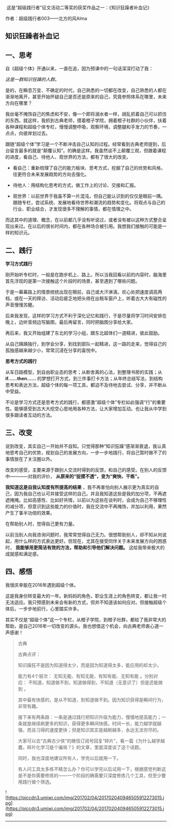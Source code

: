  这是“超级践行者”征文活动二等奖的获奖作品之一：《知识狂躁者补血记》

作者：超级践行者003——北方的风Alma

## 知识狂躁者补血记

## 一、思考

自《超级个体》开通以来，一直在追，因为预课中的一句话深深打动了我：

 *这是一群知识狂躁的人群。*

是的，在瞬息万变、不确定的时代，自己熟悉的一切都在改变，自己熟悉的人都在渐渐地离开，甚至开始怀疑自己是否还是原来的自己，究竟参照体系在哪里，未来方向在哪里？

我丝毫不掩饰自己的焦虑和不安，像一个即将溺水者一样，胡乱抓着自己可以抓住的东西。就这样，我抓到古典老师，摸着橙子学院，拥着橙子社群的小伙伴，扶着各种课程和超级个体专栏，慢慢调整呼吸，观察环境，调整腿和手发力的节奏，一点点，向彼岸划过去。

跟随“超级个体”学习是一个不断冲击自己认知的过程。经常看到古典老师提到，后台留言最多的就是“颠覆认知”。的确是这样。我虽然谈不上颠覆三观，但跟着课程的进度，看自己、待他人、观世界的方法，都有了很大的改变。

* 看自己：重新梳理了自己的能力板块、思考方式，挖掘了自己的优势和风格，往更符合未来发展趋势的方向去强化。

* 待他人：用结构化思考的方式，做工作上的讨论、交接和汇报。

* 观世界：以前世界于我虽不算一片混沌，但自己能认识到的仅仅是眼前一隅。跟随专栏，尝试系统、发展地看待世界和潮流的趋势和变化。将观点与自己的行业、职业结合，才发现很多不理解的事情，都在情理之中。 

而这其中的道理、概念，在以前都几乎没有听说过，或者没有被以这种方式整合呈现出来过。在以后的很长时间内，都在各种场合被引用。我想我们接触的可能是一样的知识元。

## 二、践行

 **学习方式践行**

刚开始听专栏时，一般是在跑步机上、路上。所以当我回看以前的内容时，脑海里首先浮现的是第一次接触这个片段时的场景，甚至遇到了哪些问题。

于是一幕幕路上的情景统统出现在眼前，自己或大汗淋漓，欢心处把速度调高两档，或在一天的拜访、活动后疲乏地把头倚在出租车窗户上，听着古大大有磁性的声音慢慢苏醒。

后来我发现，这样的学习方式不利于深化记忆和践行，于是尽量将学习时间安排在晚上，边听音频边写脑图，最后再留言，同时把脑图分享给大家。

再后来，我又开始组建了东北的学习小组，跟东北超体们一道精进，彼此鼓励。

从自己踽踽独行，到学会分享，到找到部队一起精进，这一路的走来，觉得自己的孤独感越来越少小，常常沉浸在分享的喜悦中。

 **思考方式的践行**

从车日路模型，到自由职业态的思考；从断舍离的心法，到整理书房的实践；从 **if……then……** 的梦想打开方式，到三件事打卡方法；从年终总结写法，到结构思考和表达方法，超级个体的每一项工具，都迫不及待地去尝试、分享，并不断从中受益。

不论是学习方式还是思考方式的践行，都感激“超级个体”专栏如此强调“行”的重要性。能够感受到古大大挖空心思地用各种方法，让大家增加互动。也让我从中学到很多跟读者互动的方法。

## 三、改变

说到改变，其实自己一开始并不自知。只觉得那种“知识狂躁”感渐渐衰退，我认真地思考自己的优势，规划自己的发展方向，一步一步地践行，将自己暂时做不了的事情放在了关注圈以外。

改变的感受，主要来源于跟别人交流时得到的反馈，和自己的感受。在别人的反馈中————对我的评价， **从原来的“捉摸不透”，变为“爽快、干练”。**

 **我知道这是自我认知度有所提高的结果** ，我不再害怕向别人展示更为真实的自己，因为我自己也认可并接受这样的自己。并且我知道这些是我的加分项，不再遮遮掩掩。比如高感性、比如好共情，以前以为这些在谈判时，会成为自己不够理性的减分项，但意识到这些能力的价值时，我在交流中不再掩饰，并加以利用，果然产生了事半功倍的效果。

在帮助别人时，觉得自己更有力量。

以前当别人向我咨询问题时，我常常觉得自己无力。很想帮助别人，却不知从何说起，用什么样的方式表达更好。但现在，尤其在接受同伴关于未来发展方向的困惑时， **我能够用更简洁有效的方法，帮助和引导他们解决问题。** 这给我带来极大的成就感和满足感。

## 四、感悟

我很庆幸能在2016年遇到超级个体。

这是我身份转变最大的一年。新妈妈的角色，职业生涯上的角色转变，都让我一时无法适应。我只预感到未来会有新的方式，但并不知道该如何应对。但接触超级个体后，一步步地前行，心里踏实许多。

其实不仅是“超级个体”这一个专栏，从橙子学院，到橙子社群，都给了我非常大的帮助，是自己2016年一切改变的源头。我也想借这个机会，向古典老师衷心道一声感谢！    

> 古典
> 
> 古典点评：
> 
> 知识躁狂不是因为知道得太少，而是因为知道得太多，能应用的却太少。
> 
> 能力有4个层次： 无知无能、有知无能、有知有能、无知有能 。分别对应： 不知道，知道做不到，知道做得到，不知道（无意识了）但是还能做到 。
> 
> 其中最有快感的，是从不知道，到知道做不到。因为知识获得是瞬间行为，非常有趣。
> 
> 接下来有两条路：一条是通过践行把知识升级为能力，慢慢地提高能力；一条就是继续刷更多的知识，获得更多瞬间快感。时间一长，能力越学就越强，而且习得的速度更快；但是知识其实是越刷越多，永远无法穷尽的。
> 
> 大家可以去“古典古少侠”的微信订阅号回复“碎片”，看一篇《为什么越学越蠢，碎片化学习是个骗局？》的文章，里面深度谈了这个话题。
> 
> 同时，我也深度地建议所有人，学完以后就用一下。
> 
> 有人问工具太多练不精怎么办？你可以学完以后试用一下，根据感觉判断这是不是你需要修炼的——一个阶段的确需要只深度修炼几个工具，但至少要用践行做个筛选。

![https://piccdn3.umiwi.com/img/201702/04/201702040946505912273015.jpg](https://piccdn3.umiwi.com/img/201702/04/201702040946505912273015.jpg)

---
